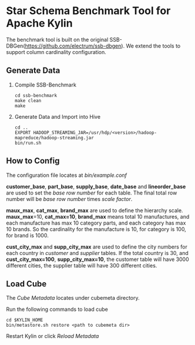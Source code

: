 # Star Schema Benchmark Tool for Apache Kylin

The benchmark tool is built on the original SSB-DBGen(https://github.com/electrum/ssb-dbgen). We extend the tools to support column cardinality configuration. 



## Generate Data

1. Compile SSB-Benchmark

   ```shell
   cd ssb-benchmark
   make clean
   make
   ```

2. Generate Data and Import into Hive

   ```shell
   cd ..
   EXPORT HADOOP_STREAMING_JAR=/usr/hdp/<version>/hadoop-mapreduce/hadoop-streaming.jar
   bin/run.sh
   ```



## How to Config

The configuration file locates at *bin/example.conf*

**customer_base**, **part_base**, **supply_base**, **date_base** and **lineorder_base** are used to set the *base row number* for each table. The final total row number will be *base row number* times *scale factor*.

**maux_max**, **cat_max**, **brand_max** are used to define the hierarchy  scale. **maux_max**=10, **cat_max=10**, **brand_max** means total 10 manufactures, and each manufacture has max 10 category parts, and each category has max 10 brands. So the cardinality for the manufacture is 10, for category is 100, for brand is 1000.

**cust_city_max** and **supp_city_max** are used to define the city numbers for each country in *customer* and *supplier* tables. If the total country is 30, and **cust_city_max=100**, **supp_city_max=10**, the customer table will have 3000 different cities, the supplier table will have 300 different cities.



## Load Cube

The *Cube Metadata* locates under cubemeta directory.

Run the following commands to load cube

```shell
cd $KYLIN_HOME
bin/metastore.sh restore <path to cubemeta dir>
```

Restart Kylin or click *Reload Metadata* 